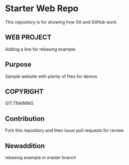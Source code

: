 # Starter Web Repo

This repository is for showing how Git and GitHub work

## WEB PROJECT
Adding a line for rebasing example.

## Purpose

Sample website with plenty of files for demos

## COPYRIGHT
GIT.TRAINING

## Contribution
Fork this repository and then issue pull requests for review.

## Newaddition
rebasing example in master branch